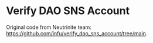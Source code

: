 # Verify DAO SNS Account


Original code from Neutrinite team: https://github.com/infu/verify_dao_sns_account/tree/main.
